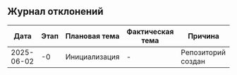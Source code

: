 ## Журнал отклонений
| Дата       | Этап | Плановая тема | Фактическая тема | Причина |
|------------|------|---------------|------------------|---------|
| 2025-06-02 | -0   | Инициализация | -                | Репозиторий создан |
